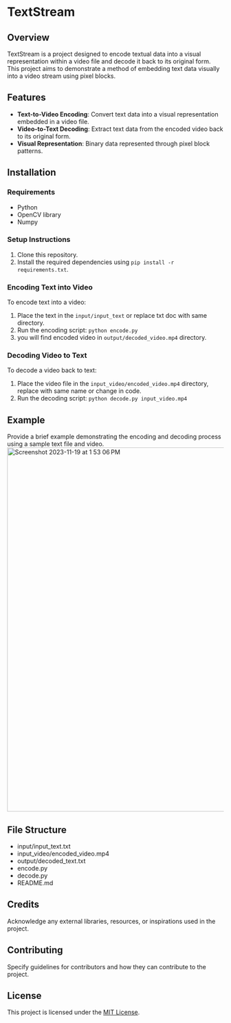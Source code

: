 # TextStream

## Overview

TextStream is a project designed to encode textual data into a visual representation within a video file and decode it back to its original form. This project aims to demonstrate a method of embedding text data visually into a video stream using pixel blocks.

## Features

- **Text-to-Video Encoding**: Convert text data into a visual representation embedded in a video file.
- **Video-to-Text Decoding**: Extract text data from the encoded video back to its original form.
- **Visual Representation**: Binary data represented through pixel block patterns.

## Installation

### Requirements

- Python 
- OpenCV library 
- Numpy

### Setup Instructions

1. Clone this repository.
2. Install the required dependencies using `pip install -r requirements.txt`.


### Encoding Text into Video

To encode text into a video:

1. Place the text in the `input/input_text` or replace txt doc with same directory.
2. Run the encoding script: `python encode.py`
3. you will find encoded video in `output/decoded_video.mp4`  directory.

### Decoding Video to Text

To decode a video back to text:

1. Place the video file in the `input_video/encoded_video.mp4` directory, replace with same name or change in code.
2. Run the decoding script: `python decode.py input_video.mp4`

## Example

Provide a brief example demonstrating the encoding and decoding process using a sample text file and video.
<img width="845" alt="Screenshot 2023-11-19 at 1 53 06 PM" src="https://github.com/scopophobic/TextStream/assets/66241061/5f1073d6-c028-4fa3-ba96-aff3148547d1">


## File Structure

- input/input_text.txt
- input_video/encoded_video.mp4
- output/decoded_text.txt
- encode.py
- decode.py
- README.md

## Credits

Acknowledge any external libraries, resources, or inspirations used in the project.

## Contributing

Specify guidelines for contributors and how they can contribute to the project.

## License

This project is licensed under the [MIT License](link-to-license).

